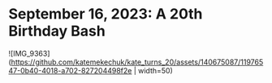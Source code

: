 # September 16, 2023: A 20th Birthday Bash

![IMG_9363](https://github.com/katemekechuk/kate_turns_20/assets/140675087/11976547-0b40-4018-a702-827204498f2e | width=50)
